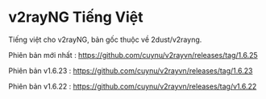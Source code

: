 # v2rayNG Tiếng Việt
Tiếng việt cho v2rayNG, bản gốc thuộc về 2dust/v2rayng.


Phiên bản mới nhất : https://github.com/cuynu/v2rayvn/releases/tag/1.6.25

Phiên bản v1.6.23 : https://github.com/cuynu/v2rayvn/releases/tag/1.6.23


Phiên bản v1.6.22 : https://github.com/cuynu/v2rayvn/releases/tag/v1.6.22

 
